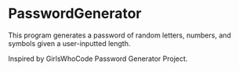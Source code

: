 # PasswordGenerator

This program generates a password of random letters, numbers, and symbols given a user-inputted length.

Inspired by GirlsWhoCode Password Generator Project. 
